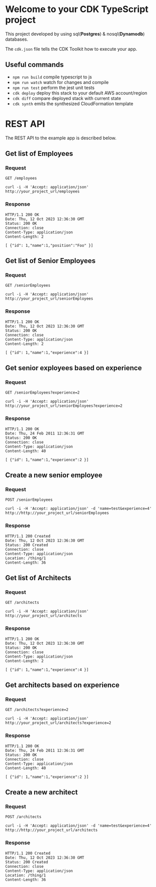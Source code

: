 # Welcome to your CDK TypeScript project

This project developed by using sql(**Postgres**) & nosql(**Dynamodb**) databases.

The `cdk.json` file tells the CDK Toolkit how to execute your app.

## Useful commands

- `npm run build` compile typescript to js
- `npm run watch` watch for changes and compile
- `npm run test` perform the jest unit tests
- `cdk deploy` deploy this stack to your default AWS account/region
- `cdk diff` compare deployed stack with current state
- `cdk synth` emits the synthesized CloudFormation template

# REST API

The REST API to the example app is described below.

## Get list of Employees

### Request

`GET /employees`

    curl -i -H 'Accept: application/json' http://your_project_url/employees

### Response

    HTTP/1.1 200 OK
    Date: Thu, 12 Oct 2023 12:36:30 GMT
    Status: 200 OK
    Connection: close
    Content-Type: application/json
    Content-Length: 2

    [ {"id": 1,"name":1,"position":"Foo" }]

## Get list of Senior Employees

### Request

`GET /seniorEmployees`

    curl -i -H 'Accept: application/json' http://your_project_url/seniorEmployees

### Response

    HTTP/1.1 200 OK
    Date: Thu, 12 Oct 2023 12:36:30 GMT
    Status: 200 OK
    Connection: close
    Content-Type: application/json
    Content-Length: 2

    [ {"id": 1,"name":1,"experience":4 }]

## Get senior exployees based on experience

### Request

`GET /seniorEmployees?experience=2`

    curl -i -H 'Accept: application/json' http://your_project_url/seniorEmployees?experience=2

### Response

    HTTP/1.1 200 OK
    Date: Thu, 24 Feb 2011 12:36:31 GMT
    Status: 200 OK
    Connection: close
    Content-Type: application/json
    Content-Length: 40

    [ {"id": 1,"name":1,"experience":2 }]

## Create a new senior employee

### Request

`POST /seniorEmployees`

    curl -i -H 'Accept: application/json' -d 'name=test&experience=4' http://http://your_project_url/seniorEmployees

### Response

    HTTP/1.1 200 Created
    Date: Thu, 12 Oct 2023 12:36:30 GMT
    Status: 200 Created
    Connection: close
    Content-Type: application/json
    Location: /thing/1
    Content-Length: 36

## Get list of Architects

### Request

`GET /architects`

    curl -i -H 'Accept: application/json' http://your_project_url/architects

### Response

    HTTP/1.1 200 OK
    Date: Thu, 12 Oct 2023 12:36:30 GMT
    Status: 200 OK
    Connection: close
    Content-Type: application/json
    Content-Length: 2

    [ {"id": 1,"name":1,"experience":4 }]

## Get architects based on experience

### Request

`GET /architects?experience=2`

    curl -i -H 'Accept: application/json' http://your_project_url/architects?experience=2

### Response

    HTTP/1.1 200 OK
    Date: Thu, 24 Feb 2011 12:36:31 GMT
    Status: 200 OK
    Connection: close
    Content-Type: application/json
    Content-Length: 40

    [ {"id": 1,"name":1,"experience":2 }]

## Create a new architect

### Request

`POST /architects`

    curl -i -H 'Accept: application/json' -d 'name=test&experience=4' http://http://your_project_url/architects

### Response

    HTTP/1.1 200 Created
    Date: Thu, 12 Oct 2023 12:36:30 GMT
    Status: 200 Created
    Connection: close
    Content-Type: application/json
    Location: /thing/1
    Content-Length: 36
